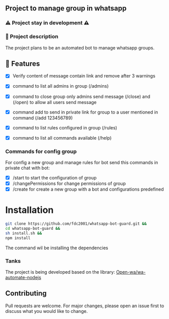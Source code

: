 ## Project to manage group in whatsapp
### ⚠️ Project stay in development ⚠️
### 📝 Project description

The project plans to be an automated bot to manage whatsapp groups.

## 📝 Features
- [x] Verify content of message contain link and remove after 3 warnings
- [x] command to list all admins in group (/admins)
- [x] command to close group only admins send message (/close) and (/open) to allow all users send message
- [x] command add to send in private link for group to a user mentioned in command (/add 123456789)
- [x] command to list rules configured in group (/rules)
- [x] command to list all commands available (/help)


### Commands for config group
For config a new group and manage rules for bot send this commands in private chat with bot:
- [x] /start to start the configuration of group
- [x] /changePermissions for change permissions of group
- [x] /create for create a new group with a bot and configurations predefined

# Installation

```bash 
git clone https://github.com/fdc2001/whatsapp-bot-guard.git &&
cd whatsapp-bot-guard &&
sh install.sh &&
npm install
```
The command wil be installing the dependencies

### Tanks
The project is being developed based on the library: [Open-wa/wa-automate-nodejs](https://github.com/open-wa/wa-automate-nodejs.git)


## Contributing
Pull requests are welcome. For major changes, please open an issue first to discuss what you would like to change.


